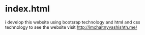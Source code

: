 # index.html
i develop this website using bootsrap technology and html and css technology to see the website visit http://imchaitnyvashishth.me/
